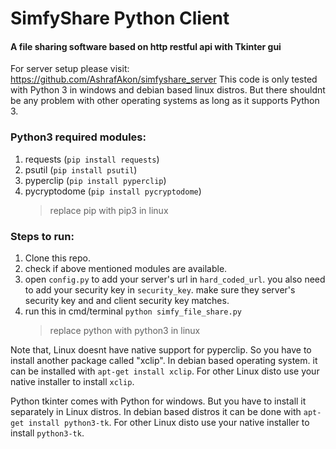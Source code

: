 # SimfyShare Python Client

#### A file sharing software based on http restful api with Tkinter gui

For server setup please visit: https://github.com/AshrafAkon/simfyshare_server
This code is only tested with Python 3 in windows and debian
based linux distros. But there shouldnt be any problem with
other operating systems as long as it supports Python 3.

### Python3 required modules:

1. requests (`pip install requests`)
2. psutil (`pip install psutil`)
3. pyperclip (`pip install pyperclip`)
4. pycryptodome (`pip install pycryptodome`)
   > replace pip with pip3 in linux

### Steps to run:

1. Clone this repo.
2. check if above mentioned modules are available.
3. open `config.py` to add your server's url in
   `hard_coded_url`. you also need to add your
   security key in `security_key`. make sure they
   server's security key and and client security key
   matches.
4. run this in cmd/terminal `python simfy_file_share.py`
   > replace python with python3 in linux

Note that, Linux doesnt have native support for pyperclip.
So you have to install another package called "xclip".
In debian based operating system. it can be installed with
`apt-get install xclip`. For other Linux disto use your
native installer to install `xclip`.

Python tkinter comes with Python for windows. But you have to
install it separately in Linux distros. In debian based distros
it can be done with `apt-get install python3-tk`. For other Linux
disto use your native installer to install `python3-tk`.
